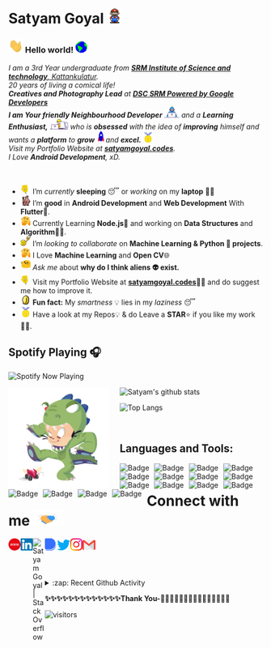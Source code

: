 # Satyam Goyal&nbsp;<img src="https://github.com/SatYu26/SatYu26/blob/master/Assets/Mario_Hello_Big.gif" width="30px">

<!--
    &nbsp; [![HitCount](http://hits.dwyl.com/SatYu26/SatYu26.svg)](http://hits.dwyl.com/SatYu26/SatYu26)
-->

### <img src="https://github.com/SatYu26/SatYu26/blob/master/Assets/Hi.gif" width="29px"> Hello world!&nbsp;<img src="https://github.com/SatYu26/SatYu26/blob/master/Assets/Earth.gif" width="24px">

<p>
  <em>
    I am a 3rd Year undergraduate from <a href="https://www.srmist.edu.in/"> <b>SRM Institute of Science and technology</b>, Kattankulatur</a>. <br>
    20 years of living a comical life! <br>
    <b>Creatives and Photography Lead</b> at <a href="https://dscsrm.com/"> <b>DSC SRM Powered by Google Developers</b></a><br>
    <b>I am Your friendly Neighbourhood Developer</b> <img src="https://github.com/SatYu26/SatYu26/blob/master/Assets/Developer.gif" width="30px"> and a <b>Learning Enthusiast,</b>&nbsp;<img src="https://github.com/SatYu26/SatYu26/blob/master/Assets/Designer.gif" width="36px">  who is <b>obsessed</b>
    with the idea of <b>improving</b> himself and wants a <b>platform</b> to 
    <b>grow</b> <img src="https://github.com/SatYu26/SatYu26/blob/master/Assets/Rocket.gif" width="18px">and 
    <b>excel.</b> <img src="https://github.com/SatYu26/SatYu26/blob/master/Assets/Medal.gif" width="20px"> <br>
    Visit my Portfolio Website at <a href="https://satyamgoyal.codes/"><b>satyamgoyal.codes</b></a>.<br>
    I Love <b>Android Development</b>, xD. <br>
  </em>  
</p>

<br>

- <img alt="GIF" src="https://github.com/SatYu26/SatYu26/blob/master/Assets/wave.gif" width="20vw" /> I’m _currently_ **sleeping** 😴 or _working_ on my **laptop** 👨‍💻
- <img alt="GIF" src="https://github.com/SatYu26/SatYu26/blob/master/Assets/gandalf_parrot.gif" width="20vw" /> I’m **good** in **Android Development** and **Web Development** With **Flutter**💪.
- <img alt="GIF" src="https://github.com/SatYu26/SatYu26/blob/master/Assets/hmm.gif" width="20vw" /> Currently Learning **Node.js**💪 and working on **Data Structures** and **Algorithm**👨‍💻.
- <img alt="GIF" src="https://github.com/SatYu26/SatYu26/blob/master/Assets/headbang.gif" width="20vw" /> I’m _looking to collaborate_ on **Machine Learning & Python 🐍 projects**.
- <img alt="GIF" src="https://github.com/SatYu26/SatYu26/blob/master/Assets/hmm.gif" width="20vw" /> I Love **Machine Learning** and **Open CV**🌐
- <img alt="GIF" src="https://github.com/SatYu26/SatYu26/blob/master/Assets/happy.gif" width="20vw" /> _Ask me_ about **why do I think aliens 👽 exist.**
- <img alt="GIF" src="https://github.com/SatYu26/SatYu26/blob/master/Assets/wave.gif" width="20vw" /> Visit my Portfolio Website at <a href="https://satyamgoyal.codes/"><b>satyamgoyal.codes</b></a>👨‍💻 and do suggest me how to improve it.
- <img alt="GIF" src="https://github.com/SatYu26/SatYu26/blob/master/Assets/coin.gif" width="20vw" /> **Fun fact:** My _smartness_ 💡 lies in my _laziness_ 😴
- <img alt="GIF" src="https://github.com/SatYu26/SatYu26/blob/master/Assets/Medal.gif" width="20vw" /> Have a look at my Repos💡 & do Leave a **STAR**⭐️ if you like my work👨‍💻.
  <br>

## Spotify Playing 🎧

[<img src="https://spotify-now-playing.satyu.vercel.app/api/spotify-playing" alt="Spotify Now Playing" width="350" style="float: left; margin-right: 10px;" />](https://open.spotify.com/user/djehel041cfyz8fyrsqpnoftn)

<br>

![Satyam's github stats](https://github-readme-stats.vercel.app/api?username=SatYu26&count_private=true&show_icons=true&theme=radical&include_all_commits=true)<img src="https://github.com/SatYu26/SatYu26/blob/master/Assets/dinotocat.png" alt="dinotocat" style="float: left; margin-right: 20px;" width="200px" />

![Top Langs](https://github-readme-stats.vercel.app/api/top-langs/?username=SatYu26&layout=compact&theme=radical)

<br>

## Languages and Tools:

<img alt="Badge" style="float: left; margin-right: 10px;" src="https://img.shields.io/badge/python%20-%2314354C.svg?&style=for-the-badge&logo=python&logoColor=white"/> <img alt="Badge" style="float: left; margin-right: 10px;"  src="https://img.shields.io/badge/dart-%230175C2.svg?&style=for-the-badge&logo=dart&logoColor=white"/> <img alt="Badge" style="float: left; margin-right: 10px;"  src ="https://img.shields.io/badge/Flutter-%2302569B.svg?&style=for-the-badge&logo=flutter&logoColor=white"/> <img alt="Badge" style="float: left; margin-right: 10px;"  src="https://img.shields.io/badge/html5%20-%23E34F26.svg?&style=for-the-badge&logo=html5&logoColor=white"/> <img alt="Badge" style="float: left; margin-right: 10px;"  src="https://img.shields.io/badge/css3%20-%231572B6.svg?&style=for-the-badge&logo=css3&logoColor=white"/> <img alt="Badge" style="float: left; margin-right: 10px;" src="https://img.shields.io/badge/react%20-%2320232a.svg?&style=for-the-badge&logo=react&logoColor=%2361DAFB"/> <img alt="Badge" style="float: left; margin-right: 10px;"  src ="https://img.shields.io/badge/Jupyter_Notebook%20-%23F37626.svg?&style=for-the-badge&logo=jupyter&logoColor=white"/> <img alt="Badge" style="float: left; margin-right: 10px;"  src="https://img.shields.io/badge/javascript%20-%23323330.svg?&style=for-the-badge&logo=javascript&logoColor=%23F7DF1E"/> <img alt="Badge" style="float: left; margin-right: 10px;"  src="https://img.shields.io/badge/node.js%20-%2343853D.svg?&style=for-the-badge&logo=node.js&logoColor=white"/> <img alt="Badge" style="float: left; margin-right: 10px;"  src="https://img.shields.io/badge/bootstrap%20-%23563D7C.svg?&style=for-the-badge&logo=bootstrap&logoColor=white"/> <img alt="Badge" style="float: left; margin-right: 10px;" src="https://img.shields.io/badge/go-%2300ADD8.svg?&style=for-the-badge&logo=go&logoColor=white"/> <img alt="Badge" style="float: left; margin-right: 10px;"  src ="https://img.shields.io/badge/MongoDB-%234ea94b.svg?&style=for-the-badge&logo=mongodb&logoColor=white"/> <img alt="Badge" style="float: left; margin-right: 10px;"  src="https://img.shields.io/badge/git%20-%23F05033.svg?&style=for-the-badge&logo=git&logoColor=white"/> <img alt="Badge" style="float: left; margin-right: 10px;"  src="https://img.shields.io/badge/flask%20-%23000.svg?&style=for-the-badge&logo=flask&logoColor=white"/> <img alt="Badge" style="float: left; margin-right: 10px;"  src="https://img.shields.io/badge/shell_script%20-%23121011.svg?&style=for-the-badge&logo=gnu-bash&logoColor=white"/> <img alt="Badge" style="float: left; margin-right: 10px;"  src="https://img.shields.io/badge/OpenCV%20-%23FFBB00.svg?&style=for-the-badge&logo=Canonical&logoColor=white"/>

<br>
<!-- <img src="https://github.com/SatYu26/SatYu26/blob/master/Assets/Animation.gif" alt="Developer" style="float: left;" width="700px"> -->

# Connect with me<img src="https://github.com/SatYu26/SatYu26/blob/master/Assets/Handshake.gif" height="32px">

  <a href="https://satyamgoyal.codes">
    <img align="left" alt="Satyam Goyal | Portfolio" width="24px" src="https://github.com/SatYu26/SatYu26/blob/master/Assets/www.svg" />
  <a href="https://www.linkedin.com/in/satyam-goyal26/">
    <img align="left" alt="Satyam Goyal | Linkedin" width="24px" src="https://github.com/SatYu26/SatYu26/blob/master/Assets/Linkedin.svg" />
  </a> &nbsp;&nbsp;
  <a href="https://stackoverflow.com/users/12520169/satyam-goyal">
    <img align="left" alt="Satyam Goyal | Stack Overflow" width="24px" src="https://github.com/SatYu26/SatYu26/blob/master/Assets/stack.svg" />
  </a> &nbsp;&nbsp;
  <a href="https://devfolio.co/@SatYu">
    <img align="left" alt="Satyam Goyal | DevFolio" width="24px" src="https://github.com/SatYu26/SatYu26/blob/master/Assets/dev.png" />
  </a> &nbsp;&nbsp;
  <a href="https://twitter.com/SatYug26">
    <img align="left" alt="Satyam Goyal | Twitter" width="26px" src="https://github.com/SatYu26/SatYu26/blob/master/Assets/Twitter.svg" />
  </a> &nbsp;&nbsp;
  <a href="https://www.instagram.com/s.a.t.y.u_/">
    <img align="left" alt="Satyam Goyal | Instagram" width="24px" src="https://github.com/SatYu26/SatYu26/blob/master/Assets/Instagram.svg" />
  </a> &nbsp;&nbsp;
  <a href="mailto:goyalsatyam8@gmail.com">
    <img align="left" alt="Satyam Goyal | Gmail" width="26px" src="https://github.com/SatYu26/SatYu26/blob/master/Assets/Gmail.svg" />
  </a> &nbsp;&nbsp;

<br><br>

<details>
  <summary>:zap: Recent Github Activity</summary>
  
<!--START_SECTION:activity-->
1. 🗣 Commented on [#2](https://github.com/SatYu26/Portfolio-Code-Flutter/issues/2) in [SatYu26/Portfolio-Code-Flutter](https://github.com/SatYu26/Portfolio-Code-Flutter)
2. 🗣 Commented on [#144](https://github.com/geekquad/Image-Processing-OpenCV/issues/144) in [geekquad/Image-Processing-OpenCV](https://github.com/geekquad/Image-Processing-OpenCV)
3. 💪 Opened PR [#144](https://github.com/geekquad/Image-Processing-OpenCV/pull/144) in [geekquad/Image-Processing-OpenCV](https://github.com/geekquad/Image-Processing-OpenCV)
4. ❌ Closed PR [#85](https://github.com/geekquad/Image-Processing-OpenCV/pull/85) in [geekquad/Image-Processing-OpenCV](https://github.com/geekquad/Image-Processing-OpenCV)
5. 🗣 Commented on [#85](https://github.com/geekquad/Image-Processing-OpenCV/issues/85) in [geekquad/Image-Processing-OpenCV](https://github.com/geekquad/Image-Processing-OpenCV)
<!--END_SECTION:activity-->

</details>

<b>✨✨✨✨✨✨✨✨✨✨✨✨✨Thank You-🙏🏼✨✨✨✨✨✨✨✨✨✨✨✨✨</b>

![visitors](https://visitor-badge.laobi.icu/badge?page_id=SatYu26)

<!-- ![visitors](https://badges.pufler.dev/visits/SatYu26/SatYu26)
![Visitor Count](https://profile-counter.glitch.me/SatYu26/count.svg) -->

<!--  Acknowledgement: https://github.com/anuraghazra/github-readme-stats -->
